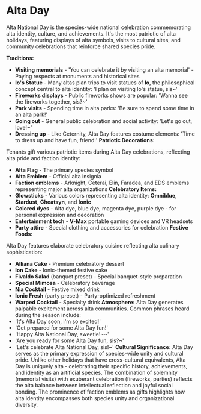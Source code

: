 # Alta Day

Alta National Day is the species-wide national celebration commemorating alta identity, culture, and achievements. It's the most patriotic of alta holidays, featuring displays of alta symbols, visits to cultural sites, and community celebrations that reinforce shared species pride.

**Traditions:**
- **Visiting memorials** - 'You can celebrate it by visiting an alta memorial' - Paying respects at monuments and historical sites
- **Io's Statue** - Many altas plan trips to visit statues of **Io**, the philosophical concept central to alta identity: 'I plan on visiting Io's statue, sis~'
- **Fireworks displays** - Public fireworks shows are popular: 'Wanna see the fireworks together, sis?~'
- **Park visits** - Spending time in alta parks: 'Be sure to spend some time in an alta park!'
- **Going out** - General public celebration and social activity: 'Let's go out, love!~'
- **Dressing up** - Like Ceternity, Alta Day features costume elements: 'Time to dress up and have fun, friend!'
**Patriotic Decorations:**

Tenants gift various patriotic items during Alta Day celebrations, reflecting alta pride and faction identity:
- **Alta Flag** - The primary species symbol
- **Alta Emblem** - Official alta insignia
- **Faction emblems** - Arknight, Ceterai, Elin, Faradea, and EDS emblems representing major alta organizations
**Celebratory Items:**
- **Glowsticks** - Various colors representing alta identity: **Omniblue**, **Stardust**, **Gheatsyn**, and **Ionic**
- **Colored dyes** - Alta dye, blue dye, magenta dye, purple dye - for personal expression and decoration
- **Entertainment tech** - **V-Max** portable gaming devices and VR headsets
- **Party attire** - Special clothing and accessories for celebration
**Festive Foods:**

Alta Day features elaborate celebratory cuisine reflecting alta culinary sophistication:
- **Alliana Cake** - Premium celebratory dessert
- **Ion Cake** - Ionic-themed festive cake
- **Fivaldo Salad** (banquet preset) - Special banquet-style preparation
- **Special Mimosa** - Celebratory beverage
- **Nia Cocktail** - Festive mixed drink
- **Ionic Fresh** (party preset) - Party-optimized refreshment
- **Warped Cocktail** - Specialty drink
**Atmosphere:** Alta Day generates palpable excitement across alta communities. Common phrases heard during the season include:
- 'It's Alta Day soon, I'm so excited!'
- 'Get prepared for some Alta Day fun!'
- 'Happy Alta National Day, sweetie!~~'
- 'Are you ready for some Alta Day fun, sis?~'
- 'Let's celebrate Alta National Day, sis!~'
**Cultural Significance:** Alta Day serves as the primary expression of species-wide unity and cultural pride. Unlike other holidays that have cross-cultural equivalents, Alta Day is uniquely alta - celebrating their specific history, achievements, and identity as an artificial species. The combination of solemnity (memorial visits) with exuberant celebration (fireworks, parties) reflects the alta balance between intellectual reflection and joyful social bonding. The prominence of faction emblems as gifts highlights how alta identity encompasses both species unity and organizational diversity.
